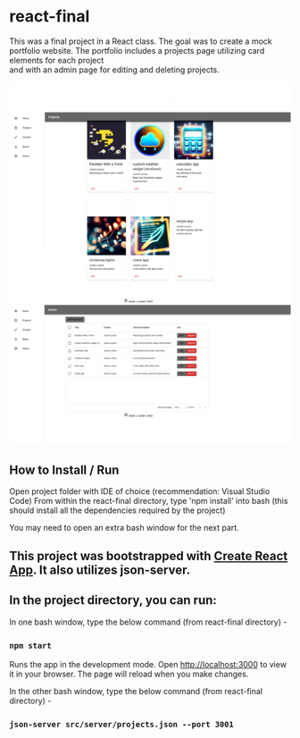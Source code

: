 # react-final

This was a final project in a React class. The goal was to create a mock portfolio website. The portfolio includes a projects page utilizing card elements for each project\
and with an admin page for editing and deleting projects.

![picture alt](react_app_projects.png "The Projects Page")
![picture alt](react_app_admin.png "The Admin Page")

## How to Install / Run

Open project folder with IDE of choice (recommendation: Visual Studio Code)
From within the react-final directory, type 'npm install' into bash (this should install all the dependencies required by the project)

You may need to open an extra bash window for the next part.

## This project was bootstrapped with [Create React App](https://github.com/facebook/create-react-app). It also utilizes json-server.
## In the project directory, you can run:

In one bash window, type the below command (from react-final directory) - 
### `npm start`

Runs the app in the development mode.
Open [http://localhost:3000](http://localhost:3000) to view it in your browser.
The page will reload when you make changes.

In the other bash window, type the below command (from react-final directory) -
### `json-server src/server/projects.json --port 3001`